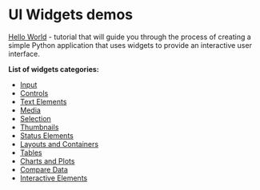 # UI Widgets demos

[Hello World](hello_world/README.md) - tutorial that will guide you through the process of creating a simple Python application that uses widgets to provide an interactive user interface.

**List of widgets categories:**

- [Input](input/001_input/README.md)
- [Controls](controls/README.md)
- [Text Elements](text%20elements/README.md)
- [Media](media/README.md)
- [Selection](selection/README.md)
- [Thumbnails](thumbnail/README.md)
- [Status Elements](status%20elements/README.md)
- [Layouts and Containers](layouts%20and%20containers/README.md)
- [Tables](tables/README.md)
- [Charts and Plots](charts%20and%20plots/README.md)
- [Compare Data](compare%20data/README.md)
- [Interactive Elements](interactive%20elements/README.md)

<!-- # How to debug widgets

**Step 1.** Prepare `~/supervisely.env` file with credentials. [Learn more here](https://developer.supervise.ly/getting-started/basics-of-authentication#how-to-use-in-python).

**Step 2.** Clone [repository](https://github.com/supervisely-ecosystem/ui-widgets-demos) with source code and create [Virtual Environment](https://docs.python.org/3/library/venv.html).

```bash
git clone https://github.com/supervisely-ecosystem/ui-widgets-demos
cd ui-widgets-demos
./create_venv.sh
```

**Step 3.** Open repository directory in Visual Studio Code

```bash
code -r .
```

**Step 4.** Open `.vscode/launch.json`

Select widget that you want to debug and enter its folder name to 10th line of `launch.json` as shown on an image below

![step_4](https://user-images.githubusercontent.com/48913536/202445858-0b381d46-d122-41c7-bb06-2fdf1a48b5e6.png)

**Step 5.** Launch widget app

To launch app with widget go to `Run and Debug` section and press `play` button as shown on an image below and go to uvicorn server specified in `launch.json` `0.0.0.0:8000`. Link to uvicorn server will be displayed in terminal.

![step_5](https://user-images.githubusercontent.com/48913536/202445868-12c35bae-f372-4a19-b01c-0b9e9ea38c0d.png) -->
